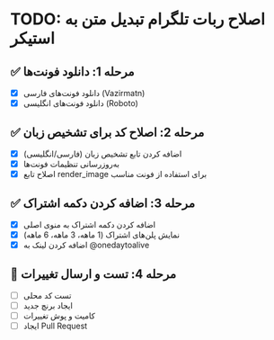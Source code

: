 # TODO: اصلاح ربات تلگرام تبدیل متن به استیکر

## ✅ مرحله 1: دانلود فونت‌ها
- [x] دانلود فونت‌های فارسی (Vazirmatn)
- [x] دانلود فونت‌های انگلیسی (Roboto)

## ✅ مرحله 2: اصلاح کد برای تشخیص زبان
- [x] اضافه کردن تابع تشخیص زبان (فارسی/انگلیسی)
- [x] به‌روزرسانی تنظیمات فونت‌ها
- [x] اصلاح تابع render_image برای استفاده از فونت مناسب

## ✅ مرحله 3: اضافه کردن دکمه اشتراک
- [x] اضافه کردن دکمه اشتراک به منوی اصلی
- [x] نمایش پلن‌های اشتراک (1 ماهه، 3 ماهه، 6 ماهه)
- [x] اضافه کردن لینک به @onedaytoalive

## 🔄 مرحله 4: تست و ارسال تغییرات
- [ ] تست کد محلی
- [ ] ایجاد برنچ جدید
- [ ] کامیت و پوش تغییرات
- [ ] ایجاد Pull Request